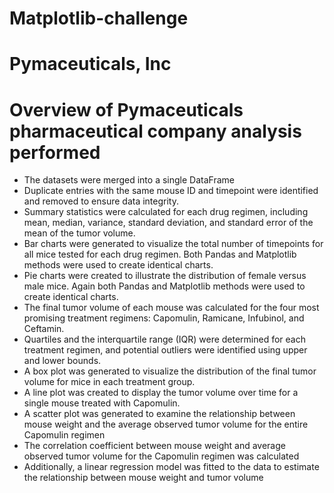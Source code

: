 # Matplotlib-challenge

# Pymaceuticals, Inc

# Overview of Pymaceuticals pharmaceutical company analysis performed
- The datasets were merged into a single DataFrame 
- Duplicate entries with the same mouse ID and timepoint were identified and removed to ensure data integrity.
- Summary statistics were calculated for each drug regimen, including mean, median, variance, standard deviation, and standard error of the mean of the tumor volume.
- Bar charts were generated to visualize the total number of timepoints for all mice tested for each drug regimen. Both Pandas and Matplotlib methods were used to create identical charts.
- Pie charts were created to illustrate the distribution of female versus male mice. Again both Pandas and Matplotlib methods were used to create identical charts.
- The final tumor volume of each mouse was calculated for the four most promising treatment regimens: Capomulin, Ramicane, Infubinol, and Ceftamin.
- Quartiles and the interquartile range (IQR) were determined for each treatment regimen, and potential outliers were identified using upper and lower bounds.
- A box plot was generated to visualize the distribution of the final tumor volume for mice in each treatment group.
- A line plot was created to display the tumor volume over time for a single mouse treated with Capomulin.
- A scatter plot was generated to examine the relationship between mouse weight and the average observed tumor volume for the entire Capomulin regimen
- The correlation coefficient between mouse weight and average observed tumor volume for the Capomulin regimen was calculated
- Additionally, a linear regression model was fitted to the data to estimate the relationship between mouse weight and tumor volume